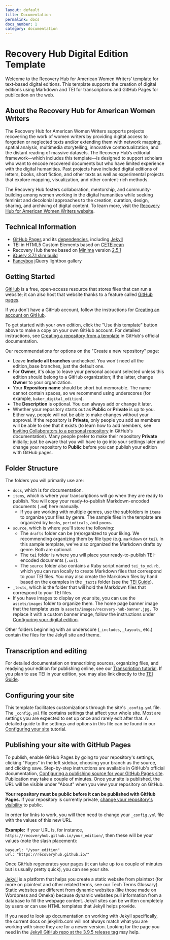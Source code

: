 ```yaml
---
layout: default
title: Documentation
permalink: docs
docs_number: 1
category: documentation
---
```


# Recovery Hub Digital Edition Template
Welcome to the Recovery Hub for American Women Writers’ template for text-based digital editions.  This template supports the creation of digital editions using Markdown and TEI for transcriptions and GitHub Pages for publication on the web.

## About the Recovery Hub for American Women Writers

The Recovery Hub for American Women Writers supports projects recovering the 
work of women writers by providing digital access to forgotten or neglected 
texts and/or extending them with network mapping, spatial analysis, multimedia 
storytelling, innovative contextualization, and the distant reading of massive 
datasets. The Recovery Hub’s editorial framework—which includes this 
template—is designed to support scholars who want to encode recovered documents 
but who have limited experience with the digital humanities. Past projects have 
included digital editions of letters, books, short fiction, and other texts as 
well as experimental projects that explore mapping, visualization, and other 
content-rich methods.

The Recovery Hub fosters collaboration, mentorship, and community-building 
among women working in the digital humanities while seeking feminist and 
decolonial approaches to the creation, curation, design, sharing, and archiving 
of digital content. To learn more, visit the 
[Recovery Hub for American Women Writers website](https://recoveryhub.siue.edu/).

## Technical Information

- [GitHub Pages](https://github.com/github/pages-gem) and its [dependencies](https://pages.github.com/versions/), including [Jekyll](https://github.com/jekyll/jekyll)
- TEI in HTML5 Custom Elements based on [CETEIcean](https://github.com/TEIC/CETEIcean)
- Recovery Hub theme based on [Minima](https://github.com/jekyll/minima) version [2.5.1](https://github.com/jekyll/minima/releases/tag/v2.5.1)
- [jQuery 3.7.1 slim build](https://jquery.com/download/)
- [Fancybox](https://github.com/fancyapps/fancybox) jQuery lightbox gallery

## Getting Started

[GitHub](https://github.com/) is a free, open-access resource that stores files 
that can run a website; it can also host that website thanks to a feature called 
[GitHub pages](https://docs.github.com/pages/). 

If you don't have a GitHub account, follow the instructions for 
[Creating an account on GitHub](https://docs.github.com/en/get-started/start-your-journey/creating-an-account-on-github).

To get started with your own edition, click the "Use this template" button 
above to make a copy on your own GitHub account. For detailed instructions, 
see [Creating a repository from a template](https://docs.github.com/en/repositories/creating-and-managing-repositories/creating-a-repository-from-a-template) in GitHub's official documentation.

Our recommendations for options on the "Create a new repository" page:
- Leave **Include all branches** unchecked. You won't need all the edition_base branches, just the default one.
- For **Owner**, it's okay to leave your personal account selected unless this edition should belong to a GitHub organization; if the latter, change **Owner** to your organization.
- Your **Repository name** should be short but memorable. The name cannot contain spaces, so we recommend using underscores (for example, `baker_digital_edition`).
- The **Description** is optional. You can always add or change it later.
- Whether your repository starts out as **Public** or **Private** is up to you. Either way, people will not be able to make changes without your approval. If the repository is **Private**, only people you add as members will be able to see that it exists (to learn how to add members, see [Inviting Collaborators to a personal repository](https://docs.github.com/en/account-and-profile/setting-up-and-managing-your-personal-account-on-github/managing-access-to-your-personal-repositories/inviting-collaborators-to-a-personal-repository) in GitHub's documentation). Many people prefer to make their repository **Private** initially; just be aware that you will have to go into your settings later and change your repository to **Public** before you can publish your edition with GitHub pages.

## Folder Structure

The folders you will primarily use are:
- `docs`, which is for documentation.
- `items`, which is where your transcriptions will go when they are ready to publish. You will copy your ready-to-publish Markdown-encoded documents (`.md`) here manually.
  - If you are working with multiple genres, use the subfolders in `items` to organize your files by genre. The sample files in the template are organized by `books`, `periodicals`, and `poems`.
- `source`, which is where you'll store the following:
  - The `drafts` folder can be (re)organized to your liking. We recommending organizing them by file type (e.g. `markdown` or `tei`). In this sample template, we've also organized the Markdown drafts by genre. Both are optional.
  - The `tei` folder is where you will place your ready-to-publish TEI-encoded documents (`.xml`). 
  - The `source` folder also contains a Ruby script named `tei_to_md.rb`, which you can run locally to create Markdown files that correspond to your TEI files. You may also create the Markdown files by hand based on the examples in the `_texts` folder (see the [TEI Guide](https://recoveryhub.github.io/edition_template/docs/config)).
- `_texts`, which is the folder that will hold the Markdown files that correspond to your TEI files. 
- If you have images to display on your site, you can use the `assets/images` folder to organize them. The home page banner image that the template uses is `assets/images/recovery-hub-banner.jpg.` To replace it with a custom banner image, follow the instructions under [Configuring your digital edition](https://recoveryhub.github.io/edition_template/docs/config).

Other folders beginning with an underscore (`_includes`, `_layouts`, etc.) contain the 
files for the Jekyll site and theme. 



## Transcription and editing

For detailed documentation on transcribing sources, organizing files, and 
readying your edition for publishing online, see our 
[Transcription tutorial](https://recoveryhub.github.io/edition_template/docs/transcription). If you plan to use TEI in your edition, you may also link directly to the [TEI Guide](https://recoveryhub.github.io/edition_template/docs/config).


## Configuring your site

This template facilitates customizations through the site's `_config.yml` file. 
The `_config.yml` file contains settings that affect your whole site. 
Most are settings you are expected to set up once and rarely edit after that. 
A detailed guide to the settings and options in this file can be found in our 
[Configuring your site](https://recoveryhub.github.io/edition_template/docs/config) 
tutorial.

## Publishing your site with GitHub Pages

To publish, enable GitHub Pages by going to your repository's settings, 
clicking "Pages" in the left sidebar, choosing your branch as the source, and 
clicking save. Step-by-step instructions are available in GitHub's official documentation, 
[Configuring a publishing source for your GitHub Pages site](https://docs.github.com/en/pages/getting-started-with-github-pages/configuring-a-publishing-source-for-your-github-pages-site). Publication may take a couple of minutes. Once your site is published, the URL will be visible under "About" when you view 
your repository on GitHub.

**Your repository must be public before it can be published with GitHub Pages.** 
If your repository is currently private, [change your repository's visibility](https://docs.github.com/en/repositories/managing-your-repositorys-settings-and-features/managing-repository-settings/setting-repository-visibility) to public.

In order for links to work, you will then need to change your `_config.yml` file 
with the values of this new URL. 

**Example:** if your URL is, for instance, 
`https://recoveryhub.github.io/your_edition/`, 
then these will be your values (note the slash placement): 

```
baseurl: "/your_edition"
url: "https://recoveryhub.github.io/"
```

Once GitHub regenerates your pages (it can take up to a couple of minutes but 
is usually pretty quick), you can see your site.


























[Jekyll](https://github.com/jekyll/) is a platform that helps you create a static website from plaintext (for more on plaintext and other related terms, see our Tech Terms Glossary). Static websites are different from dynamic websites (like those made on Wordpress and Omeka) because dynamic websites pull information from a database to fill the webpage content. Jekyll sites can be written completely by users or can use HTML templates that Jekyll helps provide.

If you need to look up documentation on working with Jekyll specifically, the current docs on jekyllrb.com will not always match what you are working with since they are for a newer version. Looking for the page you need in the [Jekyll GitHub repo at the 3.9.5 release tag](https://github.com/jekyll/jekyll/tree/v3.9.5/docs) may help.
